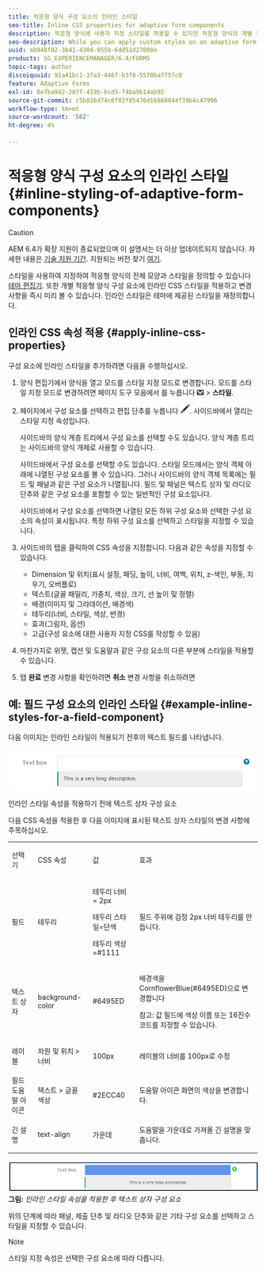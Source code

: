 ```yaml
---
title: 적응형 양식 구성 요소의 인라인 스타일
seo-title: Inline CSS properties for adaptive form components
description: 적응형 양식에 사용자 지정 스타일을 적용할 수 있지만 적응형 양식의 개별 구성 요소에 인라인 CSS 속성을 적용할 수도 있습니다.
seo-description: While you can apply custom styles on an adaptive form, you can also apply inline CSS properties on individual components of an adaptive form.
uuid: ab948f02-3b41-4304-955b-6dd51d27088e
products: SG_EXPERIENCEMANAGER/6.4/FORMS
topic-tags: author
discoiquuid: 91a41bc1-3fa3-4467-b3f8-5570ba7757c0
feature: Adaptive Forms
exl-id: 8e7ba9d2-207f-419b-bcd5-74ba9b14ab92
source-git-commit: c5b816d74c6f02f85476d16868844f39b4c47996
workflow-type: tm+mt
source-wordcount: '562'
ht-degree: 4%

---
```


# 적응형 양식 구성 요소의 인라인 스타일 {#inline-styling-of-adaptive-form-components}

>[!CAUTION]
>
>AEM 6.4가 확장 지원이 종료되었으며 이 설명서는 더 이상 업데이트되지 않습니다. 자세한 내용은 [기술 지원 기간](https://helpx.adobe.com/kr/support/programs/eol-matrix.html). 지원되는 버전 찾기 [여기](https://experienceleague.adobe.com/docs/).

스타일을 사용하여 지정하여 적응형 양식의 전체 모양과 스타일을 정의할 수 있습니다 [테마 편집기](/help/forms/using/themes.md). 또한 개별 적응형 양식 구성 요소에 인라인 CSS 스타일을 적용하고 변경 사항을 즉시 미리 볼 수 있습니다. 인라인 스타일은 테마에 제공된 스타일을 재정의합니다.

## 인라인 CSS 속성 적용 {#apply-inline-css-properties}

구성 요소에 인라인 스타일을 추가하려면 다음을 수행하십시오.

1. 양식 편집기에서 양식을 열고 모드를 스타일 지정 모드로 변경합니다. 모드를 스타일 지정 모드로 변경하려면 페이지 도구 모음에서 를 누릅니다 ![캔버스 드롭다운](assets/canvas-drop-down.png) > **스타일**.
1. 페이지에서 구성 요소를 선택하고 편집 단추를 누릅니다 ![편집 단추](assets/edit-button.png). 사이드바에서 열리는 스타일 지정 속성입니다.

   사이드바의 양식 계층 트리에서 구성 요소를 선택할 수도 있습니다. 양식 계층 트리는 사이드바의 양식 개체로 사용할 수 있습니다.

   사이드바에서 구성 요소를 선택할 수도 있습니다. 스타일 모드에서는 양식 객체 아래에 나열된 구성 요소를 볼 수 있습니다. 그러나 사이드바의 양식 객체 목록에는 필드 및 패널과 같은 구성 요소가 나열됩니다. 필드 및 패널은 텍스트 상자 및 라디오 단추와 같은 구성 요소를 포함할 수 있는 일반적인 구성 요소입니다.

   사이드바에서 구성 요소를 선택하면 나열된 모든 하위 구성 요소와 선택한 구성 요소의 속성이 표시됩니다. 특정 하위 구성 요소를 선택하고 스타일을 지정할 수 있습니다.

1. 사이드바의 탭을 클릭하여 CSS 속성을 지정합니다. 다음과 같은 속성을 지정할 수 있습니다.

   * Dimension 및 위치(표시 설정, 패딩, 높이, 너비, 여백, 위치, z-색인, 부동, 지우기, 오버플로)
   * 텍스트(글꼴 패밀리, 가중치, 색상, 크기, 선 높이 및 정렬)
   * 배경(이미지 및 그라데이션, 배경색)
   * 테두리(너비, 스타일, 색상, 반경)
   * 효과(그림자, 옵션)
   * 고급(구성 요소에 대한 사용자 지정 CSS를 작성할 수 있음)

1. 마찬가지로 위젯, 캡션 및 도움말과 같은 구성 요소의 다른 부분에 스타일을 적용할 수 있습니다.
1. 탭 **완료** 변경 사항을 확인하려면 **취소** 변경 사항을 취소하려면

## 예: 필드 구성 요소의 인라인 스타일 {#example-inline-styles-for-a-field-component}

다음 이미지는 인라인 스타일이 적용되기 전후의 텍스트 필드를 나타냅니다.

![인라인 스타일이 적용되기 전의 텍스트 상자 구성 요소](assets/no-style.png)

인라인 스타일 속성을 적용하기 전에 텍스트 상자 구성 요소

다음 CSS 속성을 적용한 후 다음 이미지에 표시된 텍스트 상자 스타일의 변경 사항에 주목하십시오.

<table> 
 <tbody> 
  <tr> 
   <td><p>선택기</p> </td> 
   <td><p>CSS 속성</p> </td> 
   <td><p>값</p> </td> 
   <td><p>효과</p> </td> 
  </tr> 
  <tr> 
   <td><p>필드</p> </td> 
   <td><p>테두리</p> </td> 
   <td><p>테두리 너비 = 2px</p> <p>테두리 스타일=단색</p> <p>테두리 색상=#1111</p> </td> 
   <td><p>필드 주위에 검정 2px 너비 테두리를 만듭니다.</p> </td> 
  </tr> 
  <tr> 
   <td><p>텍스트 상자</p> </td> 
   <td><p>background-color</p> </td> 
   <td><p>#6495ED</p> </td> 
   <td><p>배경색을 CornflowerBlue(#6495ED)으로 변경합니다</p> <p>참고: 값 필드에 색상 이름 또는 16진수 코드를 지정할 수 있습니다.</p> </td> 
  </tr> 
  <tr> 
   <td><p>레이블</p> </td> 
   <td><p>차원 및 위치 &gt; 너비</p> </td> 
   <td><p>100px</p> </td> 
   <td><p>레이블의 너비를 100px로 수정</p> </td> 
  </tr> 
  <tr> 
   <td>필드 도움말 아이콘</td> 
   <td>텍스트 &gt; 글꼴 색상</td> 
   <td>#2ECC40</td> 
   <td>도움말 아이콘 화면의 색상을 변경합니다.</td> 
  </tr> 
  <tr> 
   <td><p>긴 설명</p> </td> 
   <td><p>text-align</p> </td> 
   <td><p>가운데</p> </td> 
   <td><p>도움말을 가운데로 가져올 긴 설명을 맞춥니다.</p> </td> 
  </tr> 
 </tbody> 
</table>

![인라인 스타일이 적용된 후 텍스트 상자 스타일](assets/applied-style.png)
**그림:** *인라인 스타일 속성을 적용한 후 텍스트 상자 구성 요소*

위의 단계에 따라 패널, 제출 단추 및 라디오 단추와 같은 기타 구성 요소를 선택하고 스타일을 지정할 수 있습니다.

>[!NOTE]
>
>스타일 지정 속성은 선택한 구성 요소에 따라 다릅니다.

